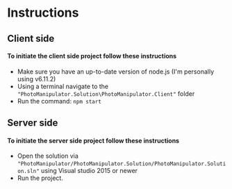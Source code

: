 # Instructions #
## Client side ##
#### To initiate the client side project follow these instructions ####
* Make sure you have an up-to-date version of node.js (I'm personally using v6.11.2)
* Using a terminal navigate to the `"PhotoManipulator.Solution\PhotoManipulator.Client"` folder
* Run the command: `npm start`

## Server side ##
#### To initiate the server side project follow these instructions ####
* Open the solution via `"PhotoManipulator/PhotoManipulator.Solution/PhotoManipulator.Solution.sln"` using Visual studio 2015 or newer
* Run the project.
